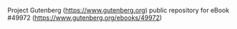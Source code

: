 Project Gutenberg (https://www.gutenberg.org) public repository for
eBook #49972 (https://www.gutenberg.org/ebooks/49972)
